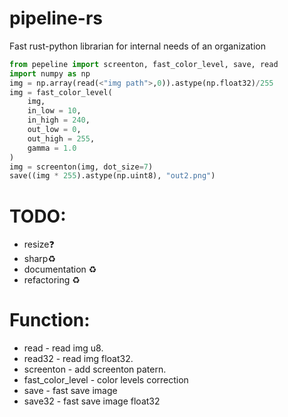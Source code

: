 # pipeline-rs
Fast rust-python librarian for internal needs of an organization
```py
from pepeline import screenton, fast_color_level, save, read
import numpy as np
img = np.array(read(<"img path">,0)).astype(np.float32)/255
img = fast_color_level(
    img,     
    in_low = 10,
    in_high = 240,
    out_low = 0,
    out_high = 255,
    gamma = 1.0
)
img = screenton(img, dot_size=7)
save((img * 255).astype(np.uint8), "out2.png")
```
# TODO:
- resize❓
- sharp♻️
- documentation ♻️
- refactoring ♻️
# Function:
- read - read img u8.
- read32 - read img float32.
- screenton - add screenton patern.
- fast_color_level - color levels correction
- save - fast save image
- save32 - fast save image float32
